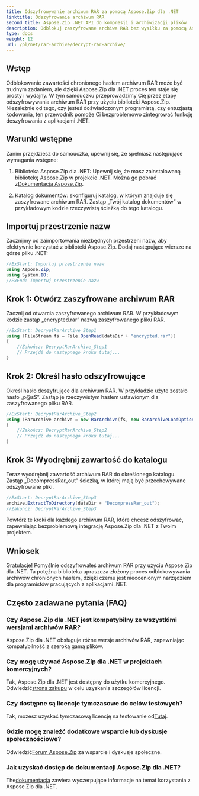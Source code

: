 ```yaml
---
title: Odszyfrowywanie archiwum RAR za pomocą Aspose.Zip dla .NET
linktitle: Odszyfrowanie archiwum RAR
second_title: Aspose.Zip .NET API do kompresji i archiwizacji plików
description: Odblokuj zaszyfrowane archiwa RAR bez wysiłku za pomocą Aspose.Zip dla .NET. Postępuj zgodnie z naszym przewodnikiem krok po kroku, aby uzyskać bezproblemową integrację i skuteczne odszyfrowanie.
type: docs
weight: 12
url: /pl/net/rar-archive/decrypt-rar-archive/
---
```


## Wstęp

Odblokowanie zawartości chronionego hasłem archiwum RAR może być trudnym zadaniem, ale dzięki Aspose.Zip dla .NET proces ten staje się prosty i wydajny. W tym samouczku przeprowadzimy Cię przez etapy odszyfrowywania archiwum RAR przy użyciu biblioteki Aspose.Zip. Niezależnie od tego, czy jesteś doświadczonym programistą, czy entuzjastą kodowania, ten przewodnik pomoże Ci bezproblemowo zintegrować funkcję deszyfrowania z aplikacjami .NET.

## Warunki wstępne

Zanim przejdziesz do samouczka, upewnij się, że spełniasz następujące wymagania wstępne:

1.  Biblioteka Aspose.Zip dla .NET: Upewnij się, że masz zainstalowaną bibliotekę Aspose.Zip w projekcie .NET. Można go pobrać z[Dokumentacja Aspose.Zip](https://reference.aspose.com/zip/net/).

2. Katalog dokumentów: skonfiguruj katalog, w którym znajduje się zaszyfrowane archiwum RAR. Zastąp „Twój katalog dokumentów” w przykładowym kodzie rzeczywistą ścieżką do tego katalogu.

## Importuj przestrzenie nazw

Zacznijmy od zaimportowania niezbędnych przestrzeni nazw, aby efektywnie korzystać z biblioteki Aspose.Zip. Dodaj następujące wiersze na górze pliku .NET:

```csharp
//ExStart: Importuj przestrzenie nazw
using Aspose.Zip;
using System.IO;
//ExEnd: Importuj przestrzenie nazw
```

## Krok 1: Otwórz zaszyfrowane archiwum RAR

Zacznij od otwarcia zaszyfrowanego archiwum RAR. W przykładowym kodzie zastąp „encrypted.rar” nazwą zaszyfrowanego pliku RAR.

```csharp
//ExStart: DecryptRarArchive_Step1
using (FileStream fs = File.OpenRead(dataDir + "encrypted.rar"))
{
    //Zakończ: DecryptRarArchive_Step1
    // Przejdź do następnego kroku tutaj...
}
```

## Krok 2: Określ hasło odszyfrowujące

Określ hasło deszyfrujące dla archiwum RAR. W przykładzie użyte zostało hasło „p@s$”. Zastąp je rzeczywistym hasłem ustawionym dla zaszyfrowanego pliku RAR.

```csharp
//ExStart: DecryptRarArchive_Step2
using (RarArchive archive = new RarArchive(fs, new RarArchiveLoadOptions() { DecryptionPassword = "p@s$" }))
{
    //Zakończ: DecryptRarArchive_Step2
    // Przejdź do następnego kroku tutaj...
}
```

## Krok 3: Wyodrębnij zawartość do katalogu

Teraz wyodrębnij zawartość archiwum RAR do określonego katalogu. Zastąp „DecompressRar_out” ścieżką, w której mają być przechowywane odszyfrowane pliki.

```csharp
//ExStart: DecryptRarArchive_Step3
archive.ExtractToDirectory(dataDir + "DecompressRar_out");
//Zakończ: DecryptRarArchive_Step3
```

Powtórz te kroki dla każdego archiwum RAR, które chcesz odszyfrować, zapewniając bezproblemową integrację Aspose.Zip dla .NET z Twoim projektem.

## Wniosek

Gratulacje! Pomyślnie odszyfrowałeś archiwum RAR przy użyciu Aspose.Zip dla .NET. Ta potężna biblioteka upraszcza złożony proces odblokowywania archiwów chronionych hasłem, dzięki czemu jest nieocenionym narzędziem dla programistów pracujących z aplikacjami .NET.

## Często zadawane pytania (FAQ)

### Czy Aspose.Zip dla .NET jest kompatybilny ze wszystkimi wersjami archiwów RAR?
Aspose.Zip dla .NET obsługuje różne wersje archiwów RAR, zapewniając kompatybilność z szeroką gamą plików.

### Czy mogę używać Aspose.Zip dla .NET w projektach komercyjnych?
 Tak, Aspose.Zip dla .NET jest dostępny do użytku komercyjnego. Odwiedzić[strona zakupu](https://purchase.aspose.com/buy) w celu uzyskania szczegółów licencji.

### Czy dostępne są licencje tymczasowe do celów testowych?
 Tak, możesz uzyskać tymczasową licencję na testowanie od[Tutaj](https://purchase.aspose.com/temporary-license/).

### Gdzie mogę znaleźć dodatkowe wsparcie lub dyskusje społecznościowe?
 Odwiedzić[Forum Aspose.Zip](https://forum.aspose.com/c/zip/37) za wsparcie i dyskusje społeczne.

### Jak uzyskać dostęp do dokumentacji Aspose.Zip dla .NET?
 The[dokumentacja](https://reference.aspose.com/zip/net/) zawiera wyczerpujące informacje na temat korzystania z Aspose.Zip dla .NET.
